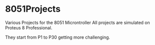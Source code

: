 # 8051Projects
Various Projects for the 8051 Microntroller 
All projects are simulated on Proteus 8 Professional. 

They start from P1 to P30 getting more challenging.
